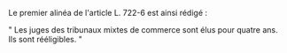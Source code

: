 Le premier alinéa de l'article L. 722-6 est ainsi rédigé : 


  

" Les juges des tribunaux mixtes de commerce sont élus pour quatre ans. Ils sont rééligibles. "


  
